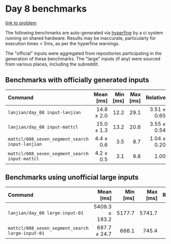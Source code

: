 # Day 8 benchmarks

[link to problem](http://adventofcode.com/2021/day/8)

The following benchmarks are auto-generated via [hyperfine](https://github.com/sharkdp/hyperfine) by a ci system running on shared hardware. Results may be inaccurate, particularly for execution times < 5ms, as per the hyperfine warnings.

The "official" inputs were aggregated from repositories participating in the generation of these benchmarks. The "large" inputs (if any) were sourced from various places, including the subreddit.

## Benchmarks with officially generated inputs
| Command | Mean [ms] | Min [ms] | Max [ms] | Relative |
|:---|---:|---:|---:|---:|
| `lanjian/day_08 input-lanjian` | 14.8 ± 2.0 | 12.2 | 29.1 | 3.51 ± 0.65 |
| `lanjian/day_08 input-mattcl` | 15.0 ± 1.3 | 13.2 | 20.6 | 3.55 ± 0.54 |
| `mattcl/008_seven_segment_search input-lanjian` | 4.4 ± 0.6 | 3.5 | 8.7 | 1.04 ± 0.20 |
| `mattcl/008_seven_segment_search input-mattcl` | 4.2 ± 0.5 | 3.1 | 9.8 | 1.00 |
## Benchmarks using unofficial large inputs
| Command | Mean [ms] | Min [ms] | Max [ms] | Relative |
|:---|---:|---:|---:|---:|
| `lanjian/day_08 large-input-01` | 5409.3 ± 183.2 | 5177.7 | 5741.7 | 7.87 ± 0.39 |
| `mattcl/008_seven_segment_search large-input-01` | 687.7 ± 24.7 | 666.1 | 745.4 | 1.00 |
